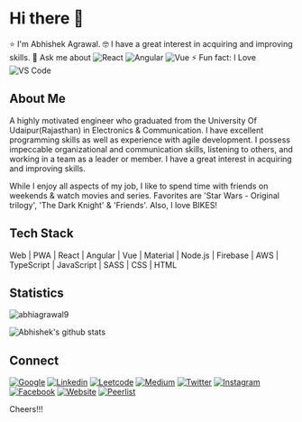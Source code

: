 # Hi there 👋

⭐️ I'm Abhishek Agrawal.
🤓 I have a great interest in acquiring and improving skills.
💬 Ask me about ![React](http://img.shields.io/badge/React-202328?style=flat-square&logo=react&logoColor=60DAFA) ![Angular](http://img.shields.io/badge/Angular-105BB5?style=flat-square&logo=angular&logoColor=D7022F) ![Vue](http://img.shields.io/badge/Vue-33465B?style=flat-square&logo=vue.js&logoColor=3FB27F)
⚡ Fun fact: I Love ![VS Code](http://img.shields.io/badge/-VS%20Code-007ACC?style=flat-square&logo=visual-studio-code&logoColor=ffffff)

## About Me

A highly motivated engineer who graduated from the University Of Udaipur(Rajasthan) in Electronics & Communication. I have excellent programming skills as well as experience with agile development. I possess impeccable organizational and communication skills, listening to others, and working in a team as a leader or member. I have a great interest in acquiring and improving skills.

While I enjoy all aspects of my job, I like to spend time with friends on weekends & watch movies and series. Favorites are 'Star Wars - Original trilogy', 'The Dark Knight' & 'Friends'. Also, I love BIKES!

## Tech Stack

Web | PWA | React | Angular | Vue | Material | Node.js | Firebase | AWS | TypeScript | JavaScript | SASS | CSS | HTML

## Statistics

<p align="left"> <img src="https://komarev.com/ghpvc/?username=abhiagrawal9" alt="abhiagrawal9" /> </p>

![Abhishek's github stats](https://github-readme-stats.vercel.app/api?username=abhiagrawal9&show_icons=true&theme=dracula)

## Connect

[![Google](https://img.shields.io/badge/google-white.svg?style=for-the-badge&logo=google)](https://g.dev/abhiagrawal9) [![Linkedin](https://img.shields.io/badge/LinkedIn-blue.svg?style=for-the-badge&logo=linkedin)](https://www.linkedin.com/in/abhiagrawal9/) [![Leetcode](https://img.shields.io/badge/leetcode-grey.svg?style=for-the-badge&logo=leetcode)](https://leetcode.com/abhiagrawal9/) [![Medium](https://img.shields.io/badge/medium-black.svg?style=for-the-badge&logo=medium)](https://medium.com/@abhiagrawal9) [![Twitter](https://img.shields.io/badge/Twitter-skyblue.svg?style=for-the-badge&logo=twitter)](https://twitter.com/abhiagrawal27) [![Instagram](https://img.shields.io/badge/instagram-pink.svg?style=for-the-badge&logo=instagram)](https://www.instagram.com/abhishek.agrawal_9/) [![Facebook](https://img.shields.io/badge/facebook-lightblue.svg?style=for-the-badge&logo=facebook)](https://www.facebook.com/abhiagrawal27/) [![Website](https://img.shields.io/badge/website-orange.svg?style=for-the-badge&logo=website)](https://agrawalabhishek.netlify.app) [![Peerlist](https://img.shields.io/badge/peerlist-green.svg?style=for-the-badge&logo=peerlist)](https://peerlist.io/abhiagrawal9)

Cheers!!!
